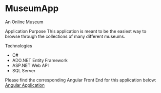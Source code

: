 # MuseumApp
An Online Museum

Application Purpose
This application is meant to be the easiest way to browse through the collections of many different museums.

Technologies
- C#
- ADO.NET Entity Framework
- ASP.NET Web API
- SQL Server


Please find the corresponding Angular Front End for this application below: 
[Angular Application](https://github.com/dannydjg16/ArtApplication)
